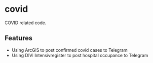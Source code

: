 # covid
COVID related code.

## Features
* Using ArcGIS to post confirmed covid cases to Telegram
* Using DIVI Intensivregister to post hospital occupance to Telegram
